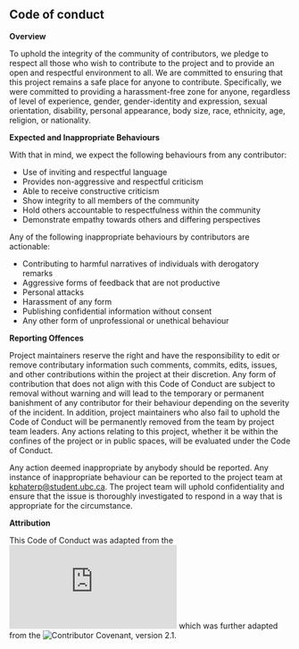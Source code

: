 ## **Code of conduct**

**Overview**

To uphold the integrity of the community of contributors, we pledge to respect all those who wish to contribute to the project and to provide an open and respectful environment to all. We are committed to ensuring that this project remains a safe place for anyone to contribute. Specifically, we were committed to providing a harassment-free zone for anyone, regardless of level of experience, gender, gender-identity and expression, sexual orientation, disability, personal appearance, body size, race, ethnicity, age, religion, or nationality. 


**Expected and Inappropriate Behaviours**

With that in mind, we expect the following behaviours from any contributor:

-	Use of inviting and respectful language
-	Provides non-aggressive and respectful criticism
-	Able to receive constructive criticism
-	Show integrity to all members of the community
-	Hold others accountable to respectfulness within the community
-	Demonstrate empathy towards others and differing perspectives

Any of the following inappropriate behaviours by contributors are actionable:

-	Contributing to harmful narratives of individuals with derogatory remarks
-	Aggressive forms of feedback that are not productive
-	Personal attacks
-	Harassment of any form
-	Publishing confidential information without consent
-	Any other form of unprofessional or unethical behaviour

**Reporting Offences**

Project maintainers reserve the right and have the responsibility to edit or remove contributary information such comments, commits, edits, issues, and other contributions within the project at their discretion. Any form of contribution that does not align with this Code of Conduct are subject to removal without warning and will lead to the temporary or permanent banishment of any contributor for their behaviour depending on the severity of the incident. In addition, project maintainers who also fail to uphold the Code of Conduct will be permanently removed from the team by project team leaders. Any actions relating to this project, whether it be within the confines of the project or in public spaces, will be evaluated under the Code of Conduct.

Any action deemed inappropriate by anybody should be reported. Any instance of inappropriate behaviour can be reported to the project team at kphaterp@student.ubc.ca. The project team will uphold confidentiality and ensure that the issue is thoroughly investigated to respond in a way that is appropriate for the circumstance.

**Attribution**

This Code of Conduct was adapted from the ![Pandas Code of Conduct](https://github.com/pandas-dev/pandas-governance/blob/master/code-of-conduct.md) which was further adapted from the ![Contributor Covenant](https://user-images.githubusercontent.com/89931893/142513855-aa230e05-75e4-4e31-a45b-baec579e502b.png), version 2.1.

